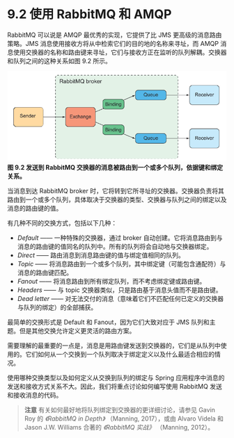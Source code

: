 # 9.2 使用 RabbitMQ 和 AMQP

RabbitMQ 可以说是 AMQP 最优秀的实现，它提供了比 JMS 更高级的消息路由策略。JMS 消息使用接收方将从中检索它们的目的地的名称来寻址，而 AMQP 消息使用交换器的名称和路由键来寻址，它们与接收方正在监听的队列解耦。交换器和队列之间的这种关系如图 9.2 所示。

![](../../assets/9.2.png)
**图 9.2 发送到 RabbitMQ 交换器的消息被路由到一个或多个队列，依据键和绑定关系。** <br/>

当消息到达 RabbitMQ broker 时，它将转到它所寻址的交换器。交换器负责将其路由到一个或多个队列，具体取决于交换器的类型、交换器与队列之间的绑定以及消息的路由键的值。

有几种不同的交换方式，包括以下几种：

* _Default_ —— 一种特殊的交换器，通过 broker 自动创建。它将消息路由到与消息的路由键的值同名的队列中。所有的队列将会自动地与交换器绑定。
* _Direct_ —— 路由消息到消息路由键的值与绑定值相同的队列。
* _Topic_ —— 将消息路由到一个或多个队列，其中绑定键（可能包含通配符）与消息的路由键匹配。
* _Fanout_ —— 将消息路由到所有绑定队列，而不考虑绑定键或路由键。
* _Headers_ —— 与 topic 交换器类似，只是路由基于消息头值而不是路由键。
* _Dead letter_ —— 对无法交付的消息（意味着它们不匹配任何已定义的交换器与队列的绑定）的全部捕获。

最简单的交换形式是 Default 和 Fanout，因为它们大致对应于 JMS 队列和主题。但是其他交换允许定义更灵活的路由方案。

需要理解的最重要的一点是，消息是用路由键发送到交换器的，它们是从队列中使用的。它们如何从一个交换到一个队列取决于绑定定义以及什么最适合相应的情况。

使用哪种交换类型以及如何定义从交换到队列的绑定与 Spring 应用程序中消息的发送和接收方式关系不大。因此，我们将重点讨论如何编写使用 RabbitMQ 发送和接收消息的代码。

>**注意**
>有关如何最好地将队列绑定到交换器的更详细讨论，请参见 Gavin Roy 的 _《RabbitMQ in Depth》_ （Manning, 2017），或由 Alvaro Videla 和 Jason J.W. Williams 合著的 _《RabbitMQ 实战》_ （Manning, 2012）。


